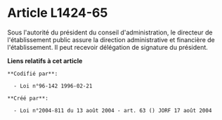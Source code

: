 # Article L1424-65

Sous l'autorité du président du conseil d'administration, le directeur de l'établissement public assure la direction
administrative et financière de l'établissement. Il peut recevoir délégation de signature du président.

**Liens relatifs à cet article**

	**Codifié par**:

	  - Loi n°96-142 1996-02-21

	**Créé par**:

	  - Loi n°2004-811 du 13 août 2004 - art. 63 () JORF 17 août 2004

